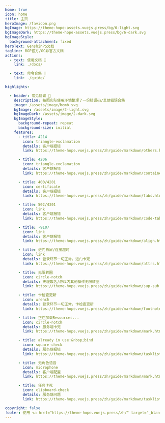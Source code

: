 ```yaml
---
home: true
icon: home
title: 主页
heroImage: /favicon.png
bgImage: https://theme-hope-assets.vuejs.press/bg/6-light.svg
bgImageDark: https://theme-hope-assets.vuejs.press/bg/6-dark.svg
bgImageStyle:
  background-attachment: fixed
heroText: GenshinPS文档
tagline: BGP官方/GC非官方文档
actions:
  - text: 使用文档 📖
    link: ./docs/

  - text: 命令合集 🎯
    link: ./guide/  

highlights:

  - header: 常见错误 🤔
    description: 按照实际使用环境整理了一份错误码/其他错误合集
    image: /assets/image/bomb.svg
    bgImage: /assets/image/2-light.svg
    bgImageDark: /assets/image/2-dark.svg
    bgImageStyle:
      background-repeat: repeat
      background-size: initial
    features:
      - title: 4214
        icon: triangle-exclamation
        details: 客户端报错
        link: https://theme-hope.vuejs.press/zh/guide/markdown/others.html#link-check

      - title: 4206
        icon: triangle-exclamation
        details: 客户端报错
        link: https://theme-hope.vuejs.press/zh/guide/markdown/container.html

      - title: 400/4201
        icon: certificate
        details: 客户端报错
        link: https://theme-hope.vuejs.press/zh/guide/markdown/tabs.html

      - title: 502/4301
        icon: link
        details: 客户端报错
        link: https://theme-hope.vuejs.press/zh/guide/markdown/code-tabs.html

      - title: -9107
        icon: link
        details: 客户端报错
        link: https://theme-hope.vuejs.press/zh/guide/markdown/align.html

      - title: 进门白屏/连接超时
        icon: link
        details: 登录环节一切正常，进门卡死
        link: https://theme-hope.vuejs.press/zh/guide/markdown/attrs.html

      - title: 无限转圈
        icon: circle-notch
        details: 天理取名/游戏内其他操作无限转圈
        link: https://theme-hope.vuejs.press/zh/guide/markdown/sup-sub.html

      - title: 卡检查更新
        icon: wrench
        details: 登录环节一切正常，卡检查更新
        link: https://theme-hope.vuejs.press/zh/guide/markdown/footnote.html

      - title: 正在加载Resources...
        icon: circle-notch
        details: 服务端卡死
        link: https://theme-hope.vuejs.press/zh/guide/markdown/mark.html

      - title: already in use:&nbsp;bind
        icon: square-check
        details: 服务端报错
        link: https://theme-hope.vuejs.press/zh/guide/markdown/tasklist.html

      - title: 无角色语音
        icon: microphone
        details: 客户端配置
        link: https://theme-hope.vuejs.press/zh/guide/markdown/mark.html

      - title: 任务卡死
        icon: clipboard-check
        details: 服务端问题
        link: https://theme-hope.vuejs.press/zh/guide/markdown/tasklist.html

copyright: false
footer: 使用 <a href="https://theme-hope.vuejs.press/zh/" target="_blank">VuePress Theme Hope</a> 主题 | <a href="https://www.gnu.org/licenses/gpl-3.0.zh-cn.html" target="_blank">GPL-3.0 协议</a>&nbsp;版权所有 © 2023 <a href="https://github.com/btjawa/BGP-docs" target="_blank">btjawa</a>
---
```

